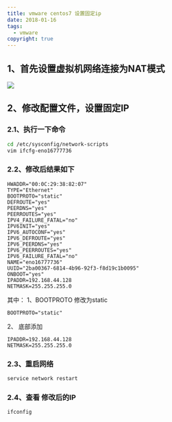 ```yaml
---
title: vmware centos7 设置固定ip
date: 2018-01-16
tags:
  - vmware
copyright: true
---
```

## 1、首先设置虚拟机网络连接为NAT模式
![](http://wx2.sinaimg.cn/large/e44344dcly1fpkhd2a0sgj214f0fp44x.jpg)
<!-- more -->
## 2、修改配置文件，设置固定IP
### 2.1、执行一下命令
``` bash
cd /etc/sysconfig/network-scripts
vim ifcfg-eno16777736
```
### 2.2、修改后结果如下
```
HWADDR="00:0C:29:38:82:07"
TYPE="Ethernet"
BOOTPROTO="static"
DEFROUTE="yes"
PEERDNS="yes"
PEERROUTES="yes"
IPV4_FAILURE_FATAL="no"
IPV6INIT="yes"
IPV6_AUTOCONF="yes"
IPV6_DEFROUTE="yes"
IPV6_PEERDNS="yes"
IPV6_PEERROUTES="yes"
IPV6_FAILURE_FATAL="no"
NAME="eno16777736"
UUID="2ba00367-6814-4b96-92f3-f8d19c1b0095"
ONBOOT="yes"
IPADDR=192.168.44.128
NETMASK=255.255.255.0
```
其中：
1、BOOTPROTO 修改为static
```
BOOTPROTO="static"
```
2、 底部添加
```
IPADDR=192.168.44.128
NETMASK=255.255.255.0
```
### 2.3、重启网络
``` bash
service network restart
```
### 2.4、查看 修改后的IP
``` bash
ifconfig
```
